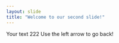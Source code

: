 ```yaml
---
layout: slide
title: "Welcome to our second slide!"
---
```

Your text 222
Use the left arrow to go back!
